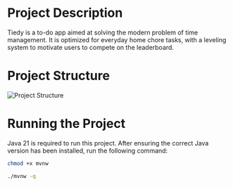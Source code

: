 Project Description
===================
Tiedy is a to-do app aimed at solving the modern problem of time management.
It is optimized for everyday home chore tasks, with a leveling system to motivate users to compete on the leaderboard.

Project Structure
=================

![Project Structure](https://www.mermaidchart.com/raw/8214936a-1fa4-45f4-96c7-4e361ccb8a36?theme=light&version=v0.1&format=svg)

Running the Project
===================
Java 21 is required to run this project.
After ensuring the correct Java version has been installed, run the following command:
```bash
chmod +x mvnw
```
```bash
./mvnw -q
```
